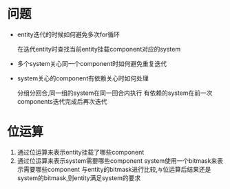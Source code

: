 
# 问题
 - entity迭代的时候如何避免多次for循环

   在迭代entity时查找当前entity挂载component对应的system
 - 多个system关心同一个component时如何避免重复迭代

 - system关心的component有依赖关心时如何处理

    分组分回合,同一组的system在同一回合内执行
    有依赖的system在前一次components迭代完成后再次迭代
# 位运算
  1. 通过位运算来表示entity挂载了哪些component
2. 通过位运算来表示system需要哪些component
  system使用一个bitmask来表示需要哪些component
  与entity的bitmask进行比较,`与`位运算后结果还是system的bitmask,则entity满足system的要求